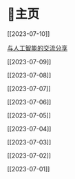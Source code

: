 # 🏡主页

[[2023-07-10]]

[与人工智能的交流分享](%E4%B8%8E%E4%BA%BA%E5%B7%A5%E6%99%BA%E8%83%BD%E7%9A%84%E4%BA%A4%E6%B5%81%E5%88%86%E4%BA%AB.md)

[[2023-07-09]]

[[2023-07-08]]

[[2023-07-07]]

[[2023-07-06]]

[[2023-07-05]]

[[2023-07-04]]

[[2023-07-03]]

[[2023-07-02]]

[[2023-07-01]]